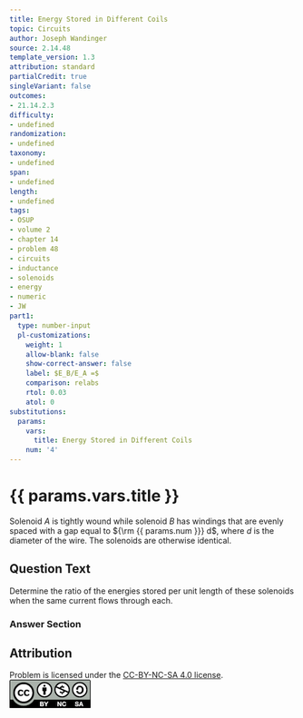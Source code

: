```yaml
---
title: Energy Stored in Different Coils
topic: Circuits
author: Joseph Wandinger
source: 2.14.48
template_version: 1.3
attribution: standard
partialCredit: true
singleVariant: false
outcomes:
- 21.14.2.3
difficulty:
- undefined
randomization:
- undefined
taxonomy:
- undefined
span:
- undefined
length:
- undefined
tags:
- OSUP
- volume 2
- chapter 14
- problem 48
- circuits
- inductance
- solenoids
- energy
- numeric
- JW
part1:
  type: number-input
  pl-customizations:
    weight: 1
    allow-blank: false
    show-correct-answer: false
    label: $E_B/E_A =$
    comparison: relabs
    rtol: 0.03
    atol: 0
substitutions:
  params:
    vars:
      title: Energy Stored in Different Coils
    num: '4'
---
```

# {{ params.vars.title }}
Solenoid $A$ is tightly wound while solenoid $B$ has windings that are evenly spaced with a gap equal to ${\rm {{ params.num }}} d$, where $d$ is the diameter of the wire.
The solenoids are otherwise identical.

## Question Text

Determine the ratio of the energies stored per unit length of these solenoids when the same current flows through each.

### Answer Section

## Attribution

Problem is licensed under the [CC-BY-NC-SA 4.0 license](https://creativecommons.org/licenses/by-nc-sa/4.0/).<br> ![The Creative Commons 4.0 license requiring attribution-BY, non-commercial-NC, and share-alike-SA license.](https://raw.githubusercontent.com/firasm/bits/master/by-nc-sa.png)